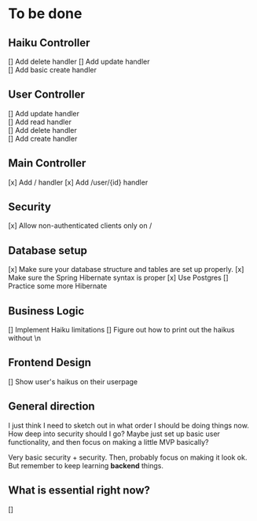 # To be done

## Haiku Controller

[] Add delete handler
[] Add update handler  
[] Add basic create handler
 
## User Controller

[] Add update handler  
[] Add read handler  
[] Add delete handler  
[] Add create handler  

## Main Controller

[x] Add / handler
[x] Add /user/{id} handler

## Security

[x] Allow non-authenticated clients only on /

## Database setup

[x] Make sure your database structure and tables are set up properly.
[x] Make sure the Spring Hibernate syntax is proper
[x] Use Postgres
[] Practice some more Hibernate

## Business Logic

[] Implement Haiku limitations
[] Figure out how to print out the haikus without \n

## Frontend Design

[] Show user's haikus on their userpage

## General direction

I just think I need to sketch out in what order I should be doing things now. How deep into security should I go?
Maybe just set up basic user functionality, and then focus on making a little MVP basically?

Very basic security + security. Then, probably focus on making it look ok. But remember to keep learning
**backend** things.

## What is essential right now?

[] 
